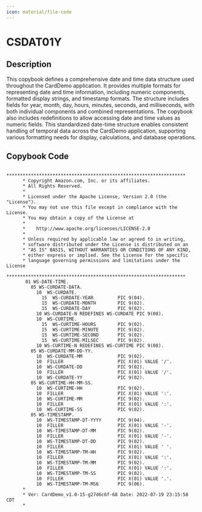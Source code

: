 ```yaml
---
icon: material/file-code
---
```

# CSDAT01Y

## Description
This copybook defines a comprehensive date and time data structure used throughout the CardDemo application. It provides multiple formats for representing date and time information, including numeric components, formatted display strings, and timestamp formats. The structure includes fields for year, month, day, hours, minutes, seconds, and milliseconds, with both individual components and combined representations. The copybook also includes redefinitions to allow accessing date and time values as numeric fields. This standardized date-time structure enables consistent handling of temporal data across the CardDemo application, supporting various formatting needs for display, calculations, and database operations.

## Copybook Code
```cobol
      ******************************************************************
      * Copyright Amazon.com, Inc. or its affiliates.                   
      * All Rights Reserved.                                            
      *                                                                 
      * Licensed under the Apache License, Version 2.0 (the "License"). 
      * You may not use this file except in compliance with the License.
      * You may obtain a copy of the License at                         
      *                                                                 
      *    http://www.apache.org/licenses/LICENSE-2.0                   
      *                                                                 
      * Unless required by applicable law or agreed to in writing,      
      * software distributed under the License is distributed on an     
      * "AS IS" BASIS, WITHOUT WARRANTIES OR CONDITIONS OF ANY KIND,    
      * either express or implied. See the License for the specific     
      * language governing permissions and limitations under the License
      ****************************************************************** 
       01 WS-DATE-TIME.
         05 WS-CURDATE-DATA.
           10  WS-CURDATE.
             15  WS-CURDATE-YEAR         PIC 9(04).
             15  WS-CURDATE-MONTH        PIC 9(02).
             15  WS-CURDATE-DAY          PIC 9(02).
           10 WS-CURDATE-N REDEFINES WS-CURDATE PIC 9(08).
           10  WS-CURTIME.
             15  WS-CURTIME-HOURS        PIC 9(02).
             15  WS-CURTIME-MINUTE       PIC 9(02).
             15  WS-CURTIME-SECOND       PIC 9(02).
             15  WS-CURTIME-MILSEC       PIC 9(02).
           10 WS-CURTIME-N REDEFINES WS-CURTIME PIC 9(08).
         05 WS-CURDATE-MM-DD-YY.
           10  WS-CURDATE-MM             PIC 9(02).
           10  FILLER                    PIC X(01) VALUE '/'.
           10  WS-CURDATE-DD             PIC 9(02).
           10  FILLER                    PIC X(01) VALUE '/'.
           10  WS-CURDATE-YY             PIC 9(02).
         05 WS-CURTIME-HH-MM-SS.
           10  WS-CURTIME-HH             PIC 9(02).
           10  FILLER                    PIC X(01) VALUE ':'.
           10  WS-CURTIME-MM             PIC 9(02).
           10  FILLER                    PIC X(01) VALUE ':'.
           10  WS-CURTIME-SS             PIC 9(02).
         05 WS-TIMESTAMP.
           10  WS-TIMESTAMP-DT-YYYY      PIC 9(04).
           10  FILLER                    PIC X(01) VALUE '-'.
           10  WS-TIMESTAMP-DT-MM        PIC 9(02).
           10  FILLER                    PIC X(01) VALUE '-'.
           10  WS-TIMESTAMP-DT-DD        PIC 9(02).
           10  FILLER                    PIC X(01) VALUE ' '.
           10  WS-TIMESTAMP-TM-HH        PIC 9(02).
           10  FILLER                    PIC X(01) VALUE ':'.
           10  WS-TIMESTAMP-TM-MM        PIC 9(02).
           10  FILLER                    PIC X(01) VALUE ':'.
           10  WS-TIMESTAMP-TM-SS        PIC 9(02).
           10  FILLER                    PIC X(01) VALUE '.'.
           10  WS-TIMESTAMP-TM-MS6       PIC 9(06).
      *
      * Ver: CardDemo_v1.0-15-g27d6c6f-68 Date: 2022-07-19 23:15:58 CDT
      *

```